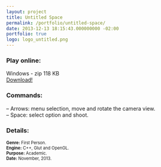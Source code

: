 ```yaml
---
layout: project
title: Untitled Space
permalink: /portfolio/untitled-space/
date: 2013-12-13 18:15:43.000000000 -02:00
portfolio: true
logo: logo_untitled.png
---
```

 <span/>

### Play online:

<div class="box">
Windows - zip 118 KB
<a href="https://www.dropbox.com/s/rk63zu9kgj70yuu/Cuberoids.zip">
<div class="box-link">
Download!
</div>
</a>
</div>

### Commands:

– Arrows: menu selection, move and rotate the camera view.<br>
– Space: select option and shoot.<br>

### Details:
<p style="font-size:0.8em">
<strong>Genre:</strong> First Person.<br>
<strong>Engine:</strong> C++, Glut and OpenGL.<br>
<strong>Purpose:</strong> Academic.<br>
<strong>Date:</strong> November, 2013.<br>
</p>
